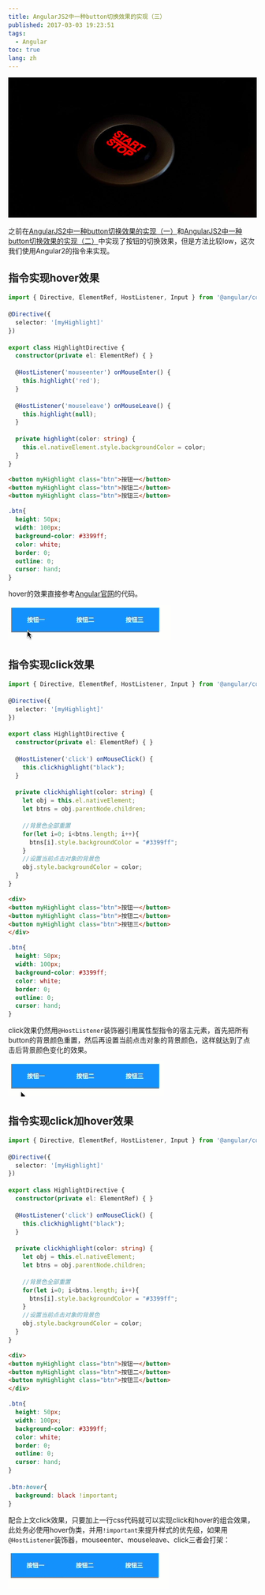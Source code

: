 ```yaml
---
title: AngularJS2中一种button切换效果的实现（三）
published: 2017-03-03 19:23:51
tags: 
  - Angular
toc: true
lang: zh
---
```


![2017030386349start-2090242_960_720.jpg](../_images/AngularJS2中一种button切换效果的实现（三）/2017030386349start-2090242_960_720.jpg)

<!--more-->

之前在[AngularJS2中一种button切换效果的实现（一）](http://tc9011.com/2016/12/08/AngularJS2%E4%B8%AD%E4%B8%80%E7%A7%8Dbutton%E5%88%87%E6%8D%A2%E6%95%88%E6%9E%9C%E7%9A%84%E5%AE%9E%E7%8E%B0%EF%BC%88%E4%B8%80%EF%BC%89/)和[AngularJS2中一种button切换效果的实现（二）](http://tc9011.com/2017/01/11/AngularJS2%E4%B8%AD%E4%B8%80%E7%A7%8Dbutton%E5%88%87%E6%8D%A2%E6%95%88%E6%9E%9C%E7%9A%84%E5%AE%9E%E7%8E%B0%EF%BC%88%E4%BA%8C%EF%BC%89/)中实现了按钮的切换效果，但是方法比较low，这次我们使用Angular2的指令来实现。

## 指令实现hover效果

```typescript
import { Directive, ElementRef, HostListener, Input } from '@angular/core';

@Directive({
  selector: '[myHighlight]'
})

export class HighlightDirective {
  constructor(private el: ElementRef) { }

  @HostListener('mouseenter') onMouseEnter() {
    this.highlight('red');
  }

  @HostListener('mouseleave') onMouseLeave() {
    this.highlight(null);
  }

  private highlight(color: string) {
    this.el.nativeElement.style.backgroundColor = color;
  }
}
```

```html
<button myHighlight class="btn">按钮一</button>
<button myHighlight class="btn">按钮二</button>
<button myHighlight class="btn">按钮三</button>
```

```css
.btn{
  height: 50px;
  width: 100px;
  background-color: #3399ff;
  color: white;
  border: 0;
  outline: 0;
  cursor: hand;
}
```

hover的效果直接参考[Angular官网](https://angular.cn/docs/ts/latest/guide/attribute-directives.html)的代码。

![20170303638742017-03-03 20_08_20.gif](../_images/AngularJS2中一种button切换效果的实现（三）/2018-11-12_21-17-02.gif)

## 指令实现click效果

```typescript
import { Directive, ElementRef, HostListener, Input } from '@angular/core';

@Directive({
  selector: '[myHighlight]'
})

export class HighlightDirective {
  constructor(private el: ElementRef) { }

  @HostListener('click') onMouseClick() {
    this.clickhighlight("black");
  }

  private clickhighlight(color: string) {
    let obj = this.el.nativeElement;
    let btns = obj.parentNode.children;
    
    //背景色全部重置
    for(let i=0; i<btns.length; i++){
      btns[i].style.backgroundColor = "#3399ff";
    }
    //设置当前点击对象的背景色
    obj.style.backgroundColor = color;
  }
}
```

```html
<div>
<button myHighlight class="btn">按钮一</button>
<button myHighlight class="btn">按钮二</button>
<button myHighlight class="btn">按钮三</button>
</div>
```

```css
.btn{
  height: 50px;
  width: 100px;
  background-color: #3399ff;
  color: white;
  border: 0;
  outline: 0;
  cursor: hand;
}
```

click效果仍然用`@HostListener`装饰器引用属性型指令的宿主元素，首先把所有button的背景颜色重置，然后再设置当前点击对象的背景颜色，这样就达到了点击后背景颜色变化的效果。

![2017030372042017-03-03 21_06_31.gif](../_images/AngularJS2中一种button切换效果的实现（三）/2018-11-12_21-20-32.gif)

## 指令实现click加hover效果

```typescript
import { Directive, ElementRef, HostListener, Input } from '@angular/core';

@Directive({
  selector: '[myHighlight]'
})

export class HighlightDirective {
  constructor(private el: ElementRef) { }

  @HostListener('click') onMouseClick() {
    this.clickhighlight("black");
  }

  private clickhighlight(color: string) {
    let obj = this.el.nativeElement;
    let btns = obj.parentNode.children;
    
    //背景色全部重置
    for(let i=0; i<btns.length; i++){
      btns[i].style.backgroundColor = "#3399ff";
    }
    //设置当前点击对象的背景色
    obj.style.backgroundColor = color;
  }
}
```

```html
<div>
<button myHighlight class="btn">按钮一</button>
<button myHighlight class="btn">按钮二</button>
<button myHighlight class="btn">按钮三</button>
</div>
```

```css
.btn{
  height: 50px;
  width: 100px;
  background-color: #3399ff;
  color: white;
  border: 0;
  outline: 0;
  cursor: hand;
}

.btn:hover{
  background: black !important;
}

```

配合上文click效果，只要加上一行css代码就可以实现click和hover的组合效果，此处务必使用hover伪类，并用`!important`来提升样式的优先级，如果用`@HostListener`装饰器，mouseenter、mouseleave、click三者会打架：

![20170303334032017-03-03 21_21_47.gif](../_images/AngularJS2中一种button切换效果的实现（三）/2018-11-12_21-22-45.gif)

